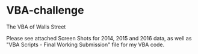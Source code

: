 # VBA-challenge
The VBA of Walls Street

Please see attached Screen Shots for 2014, 2015 and 2016 data, as well as "VBA Scripts - Final Working Submission" file for my VBA code.
